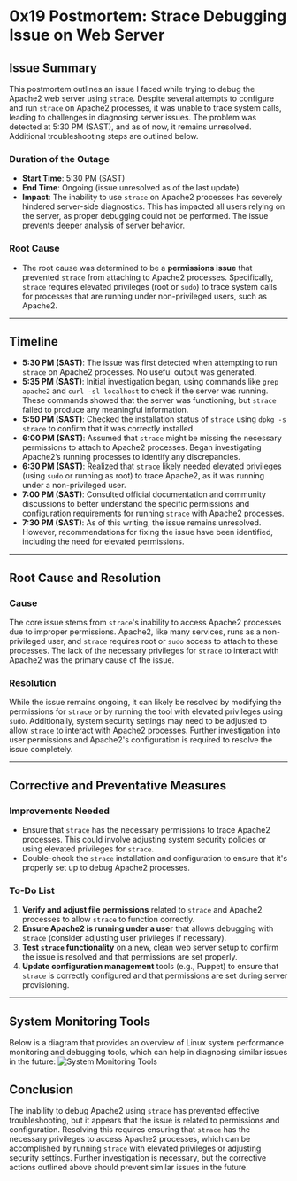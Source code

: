 # 0x19 Postmortem: Strace Debugging Issue on Web Server

## **Issue Summary**
This postmortem outlines an issue I faced while trying to debug the Apache2 web server using `strace`. Despite several attempts to configure and run `strace` on Apache2 processes, it was unable to trace system calls, leading to challenges in diagnosing server issues. The problem was detected at 5:30 PM (SAST), and as of now, it remains unresolved. Additional troubleshooting steps are outlined below.

### **Duration of the Outage**
- **Start Time**: 5:30 PM (SAST)
- **End Time**: Ongoing (issue unresolved as of the last update)
- **Impact**: The inability to use `strace` on Apache2 processes has severely hindered server-side diagnostics. This has impacted all users relying on the server, as proper debugging could not be performed. The issue prevents deeper analysis of server behavior.

### **Root Cause**
- The root cause was determined to be a **permissions issue** that prevented `strace` from attaching to Apache2 processes. Specifically, `strace` requires elevated privileges (root or `sudo`) to trace system calls for processes that are running under non-privileged users, such as Apache2.

---

## **Timeline**
- **5:30 PM (SAST)**: The issue was first detected when attempting to run `strace` on Apache2 processes. No useful output was generated.
- **5:35 PM (SAST)**: Initial investigation began, using commands like `grep apache2` and `curl -sl localhost` to check if the server was running. These commands showed that the server was functioning, but `strace` failed to produce any meaningful information.
- **5:50 PM (SAST)**: Checked the installation status of `strace` using `dpkg -s strace` to confirm that it was correctly installed.
- **6:00 PM (SAST)**: Assumed that `strace` might be missing the necessary permissions to attach to Apache2 processes. Began investigating Apache2’s running processes to identify any discrepancies.
- **6:30 PM (SAST)**: Realized that `strace` likely needed elevated privileges (using `sudo` or running as root) to trace Apache2, as it was running under a non-privileged user.
- **7:00 PM (SAST)**: Consulted official documentation and community discussions to better understand the specific permissions and configuration requirements for running `strace` with Apache2 processes.
- **7:30 PM (SAST)**: As of this writing, the issue remains unresolved. However, recommendations for fixing the issue have been identified, including the need for elevated permissions.

---

## **Root Cause and Resolution**

### **Cause**
The core issue stems from `strace`'s inability to access Apache2 processes due to improper permissions. Apache2, like many services, runs as a non-privileged user, and `strace` requires root or `sudo` access to attach to these processes. The lack of the necessary privileges for `strace` to interact with Apache2 was the primary cause of the issue.

### **Resolution**
While the issue remains ongoing, it can likely be resolved by modifying the permissions for `strace` or by running the tool with elevated privileges using `sudo`. Additionally, system security settings may need to be adjusted to allow `strace` to interact with Apache2 processes. Further investigation into user permissions and Apache2's configuration is required to resolve the issue completely.

---

## **Corrective and Preventative Measures**

### **Improvements Needed**
- Ensure that `strace` has the necessary permissions to trace Apache2 processes. This could involve adjusting system security policies or using elevated privileges for `strace`.
- Double-check the `strace` installation and configuration to ensure that it's properly set up to debug Apache2 processes.

### **To-Do List**
1. **Verify and adjust file permissions** related to `strace` and Apache2 processes to allow `strace` to function correctly.
2. **Ensure Apache2 is running under a user** that allows debugging with `strace` (consider adjusting user privileges if necessary).
3. **Test `strace` functionality** on a new, clean web server setup to confirm the issue is resolved and that permissions are set properly.
4. **Update configuration management** tools (e.g., Puppet) to ensure that `strace` is correctly configured and that permissions are set during server provisioning.

---
## System Monitoring Tools

Below is a diagram that provides an overview of Linux system performance monitoring and debugging tools, which can help in diagnosing similar issues in the future:
![System Monitoring Tools](adminstoolbox-Strace-Debugging.png)

## **Conclusion**
The inability to debug Apache2 using `strace` has prevented effective troubleshooting, but it appears that the issue is related to permissions and configuration. Resolving this requires ensuring that `strace` has the necessary privileges to access Apache2 processes, which can be accomplished by running `strace` with elevated privileges or adjusting security settings. Further investigation is necessary, but the corrective actions outlined above should prevent similar issues in the future.
